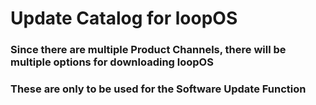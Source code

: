 # Update Catalog for loopOS
### Since there are multiple Product Channels, there will be multiple options for downloading loopOS
### These are only to be used for the Software Update Function
